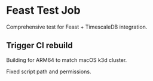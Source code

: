 # Feast Test Job

Comprehensive test for Feast + TimescaleDB integration.

## Trigger CI rebuild

Building for ARM64 to match macOS k3d cluster.

Fixed script path and permissions.